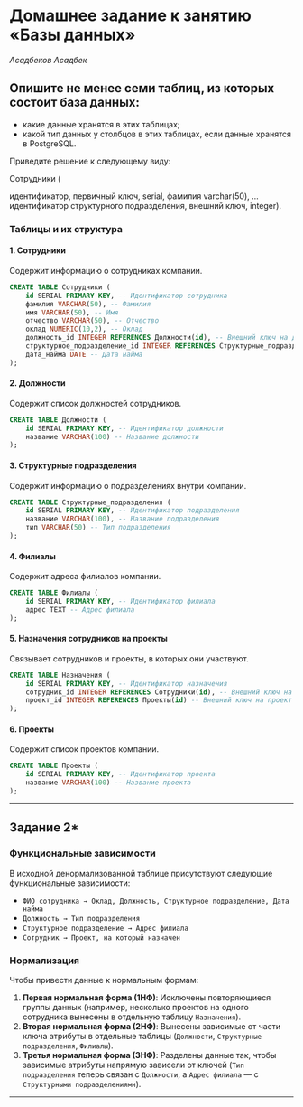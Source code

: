 # Домашнее задание к занятию «Базы данных»
*Асадбеков Асадбек*

## Опишите не менее семи таблиц, из которых состоит база данных:

- какие данные хранятся в этих таблицах;
- какой тип данных у столбцов в этих таблицах, если данные хранятся в PostgreSQL.

Приведите решение к следующему виду:

Сотрудники (

идентификатор, первичный ключ, serial,
фамилия varchar(50),
...
идентификатор структурного подразделения, внешний ключ, integer).

### Таблицы и их структура

#### 1. Сотрудники

Содержит информацию о сотрудниках компании.

```sql
CREATE TABLE Сотрудники (
    id SERIAL PRIMARY KEY, -- Идентификатор сотрудника
    фамилия VARCHAR(50), -- Фамилия
    имя VARCHAR(50), -- Имя
    отчество VARCHAR(50), -- Отчество
    оклад NUMERIC(10,2), -- Оклад
    должность_id INTEGER REFERENCES Должности(id), -- Внешний ключ на должность
    структурное_подразделение_id INTEGER REFERENCES Структурные_подразделения(id), -- Внешний ключ на подразделение
    дата_найма DATE -- Дата найма
);
```

#### 2. Должности

Содержит список должностей сотрудников.

```sql
CREATE TABLE Должности (
    id SERIAL PRIMARY KEY, -- Идентификатор должности
    название VARCHAR(100) -- Название должности
);
```

#### 3. Структурные подразделения

Содержит информацию о подразделениях внутри компании.

```sql
CREATE TABLE Структурные_подразделения (
    id SERIAL PRIMARY KEY, -- Идентификатор подразделения
    название VARCHAR(100), -- Название подразделения
    тип VARCHAR(50) -- Тип подразделения
);
```

#### 4. Филиалы

Содержит адреса филиалов компании.

```sql
CREATE TABLE Филиалы (
    id SERIAL PRIMARY KEY, -- Идентификатор филиала
    адрес TEXT -- Адрес филиала
);
```

#### 5. Назначения сотрудников на проекты

Связывает сотрудников и проекты, в которых они участвуют.

```sql
CREATE TABLE Назначения (
    id SERIAL PRIMARY KEY, -- Идентификатор назначения
    сотрудник_id INTEGER REFERENCES Сотрудники(id), -- Внешний ключ на сотрудника
    проект_id INTEGER REFERENCES Проекты(id) -- Внешний ключ на проект
);
```

#### 6. Проекты

Содержит список проектов компании.

```sql
CREATE TABLE Проекты (
    id SERIAL PRIMARY KEY, -- Идентификатор проекта
    название VARCHAR(100) -- Название проекта
);
```

---

## Задание 2*

### Функциональные зависимости

В исходной денормализованной таблице присутствуют следующие функциональные зависимости:

- `ФИО сотрудника → Оклад, Должность, Структурное подразделение, Дата найма`
- `Должность → Тип подразделения`
- `Структурное подразделение → Адрес филиала`
- `Сотрудник → Проект, на который назначен`

### Нормализация

Чтобы привести данные к нормальным формам:

1. **Первая нормальная форма (1НФ)**: Исключены повторяющиеся группы данных (например, несколько проектов на одного сотрудника вынесены в отдельную таблицу `Назначения`).
2. **Вторая нормальная форма (2НФ)**: Вынесены зависимые от части ключа атрибуты в отдельные таблицы (`Должности`, `Структурные подразделения`, `Филиалы`).
3. **Третья нормальная форма (3НФ)**: Разделены данные так, чтобы зависимые атрибуты напрямую зависели от ключей (`Тип подразделения` теперь связан с `Должности`, а `Адрес филиала` — с `Структурными подразделениями`).

---

